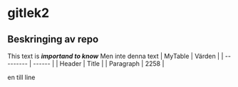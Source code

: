 # gitlek2
## Beskringing  av repo

This text is ***importand to know***
Men inte denna text
| MyTable   | Värden |
| --------- | ------ |
| Header    | Title  |
| Paragraph | 2258   |

en till line
